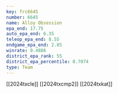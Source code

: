 ```yaml
---
key: frc6645
number: 6645
name: Alloy Obsession
epa_end: 17.75
auto_epa_end: 6.35
teleop_epa_end: 8.55
endgame_epa_end: 2.85
winrate: 0.4886
district_epa_rank: 55
district_epa_percentile: 0.7074
type: Team
---
```

[[2024txcle]]
[[2024txcmp2]]
[[2024txkat]]
